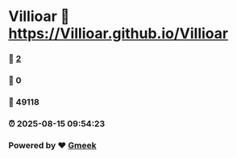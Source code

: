 # Villioar :link: https://Villioar.github.io/Villioar 
### :page_facing_up: [2](https://Villioar.github.io/Villioar/tag.html) 
### :speech_balloon: 0 
### :hibiscus: 49118 
### :alarm_clock: 2025-08-15 09:54:23 
### Powered by :heart: [Gmeek](https://github.com/Meekdai/Gmeek)
